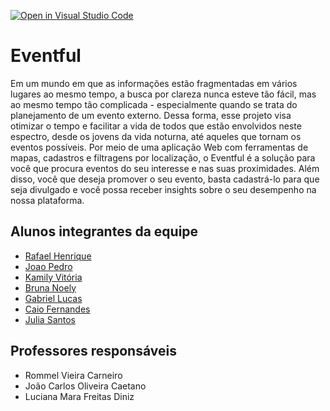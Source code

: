 [![Open in Visual Studio Code](https://classroom.github.com/assets/open-in-vscode-2e0aaae1b6195c2367325f4f02e2d04e9abb55f0b24a779b69b11b9e10269abc.svg)](https://classroom.github.com/online_ide?assignment_repo_id=15963115&assignment_repo_type=AssignmentRepo)
# Eventful

Em um mundo em que as informações estão fragmentadas em vários lugares ao mesmo tempo, a busca por clareza nunca esteve tão fácil, mas ao mesmo tempo tão complicada - especialmente quando se trata do planejamento de um evento externo. Dessa forma, esse projeto visa otimizar o tempo e facilitar a vida de todos que estão envolvidos neste espectro, desde os jovens da vida noturna, até aqueles que tornam os eventos possíveis.
Por meio de uma aplicação Web com ferramentas de mapas, cadastros e filtragens por localização, o Eventful é a solução para você que procura eventos do seu interesse e nas suas proximidades. Além disso, você que deseja promover o seu evento, basta cadastrá-lo para que seja divulgado e você possa receber insights sobre o seu desempenho na nossa plataforma.

## Alunos integrantes da equipe

  * [Rafael Henrique](https://github.com/Rafaelhs2005) 
  * [Joao Pedro](https://github.com/Jopefv) 
  * [Kamily Vitória](https://github.com/kamivss)
  * [Bruna Noely](https://github.com/brunanoely)
  * [Gabriel Lucas](https://github.com/Gabriellsmm)
  * [Caio Fernandes](https://github.com/caionesess)
  * [Julia Santos](https://github.com/ajuliasantos)

## Professores responsáveis

* Rommel Vieira Carneiro
* João Carlos Oliveira Caetano
* Luciana Mara Freitas Diniz
